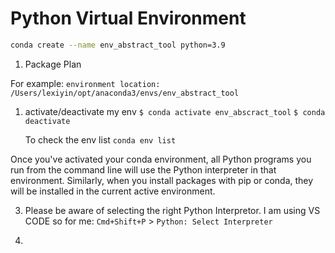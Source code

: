 # Python Virtual Environment

```zsh
conda create --name env_abstract_tool python=3.9
```

1. Package Plan

For example:
`environment location: /Users/lexiyin/opt/anaconda3/envs/env_abstract_tool`

1. activate/deactivate my env
   `$ conda activate env_abscract_tool`
   `$ conda deactivate`

   To check the env list
   `conda env list`

Once you've activated your conda environment, all Python programs you run from the command line will use the Python interpreter in that environment. Similarly, when you install packages with pip or conda, they will be installed in the current active environment.

3. Please be aware of selecting the right Python Interpretor. I am using VS CODE so for me:
   `Cmd+Shift+P` > `Python: Select Interpreter`

4.
